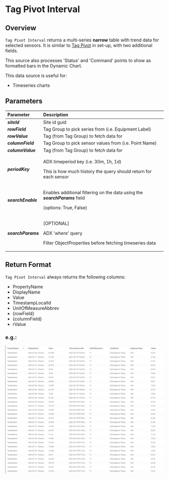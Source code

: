 # Tag Pivot Interval

## Overview

`Tag Pivot Interval` returns a multi-series **narrow** table with trend data for selected sensors. It is similar to [Tag Pivot](tag-pivot.md) in set-up, with two additional fields.

This source also processes 'Status' and 'Command' points to show as formatted bars in the Dynamic Chart.

This data source is useful for:

* Timeseries charts

## Parameters

<table>
  <thead>
    <tr>
      <th style="text-align:left">Parameter</th>
      <th style="text-align:left">Description</th>
    </tr>
  </thead>
  <tbody>
    <tr>
      <td style="text-align:left"><em><b>siteId</b></em>
      </td>
      <td style="text-align:left">Site id guid</td>
    </tr>
    <tr>
      <td style="text-align:left"><em><b>rowField</b></em>
      </td>
      <td style="text-align:left">Tag Group to pick series from (i.e. Equipment Label)</td>
    </tr>
    <tr>
      <td style="text-align:left"><em><b>rowValue</b></em>
      </td>
      <td style="text-align:left">Tag (from Tag Group) to fetch data for</td>
    </tr>
    <tr>
      <td style="text-align:left"><em><b>columnField</b></em>
      </td>
      <td style="text-align:left">Tag Group to pick sensor values from (i.e. Point Name)</td>
    </tr>
    <tr>
      <td style="text-align:left"><em><b>columnValue</b></em>
      </td>
      <td style="text-align:left">Tag (from Tag Group) to fetch data for</td>
    </tr>
    <tr>
      <td style="text-align:left"><em><b>periodKey</b></em>
      </td>
      <td style="text-align:left">
        <p>ADX timeperiod key (i.e. 30m, 1h, 1d)</p>
        <p>This is how much history the query should return for each sensor</p>
      </td>
    </tr>
    <tr>
      <td style="text-align:left"><em><b>searchEnable</b></em>
      </td>
      <td style="text-align:left">
        <p>Enables additional filtering on the data using the <em><b>searchParams</b></em> field</p>
        <p>(options: True, False)</p>
      </td>
    </tr>
    <tr>
      <td style="text-align:left"><em><b>searchParams</b></em>
      </td>
      <td style="text-align:left">
        <p>[OPTIONAL]</p>
        <p>ADX &apos;where&apos; query</p>
        <p>Filter ObjectProperties before fetching timeseries data</p>
      </td>
    </tr>
  </tbody>
</table>

## Return Format

`Tag Pivot Interval` always returns the following columns:

* PropertyName
* DisplayName
* Value
* TimestampLocalId
* UnitOfMeasureAbbrev
* {rowField}
* {columnField}
* rValue

### e.g.:

![rowField=EquipmentType;rowValue=VAV;columnField=PointName;columnValue=Discharge Air Temperature;searchParams=&quot;Floor==&apos;07&apos;&quot;](../.gitbook/assets/image%20%289%29.png)

